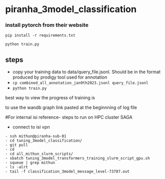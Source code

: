 # piranha_3model_classification

### install pytorch from their website

`pip install -r requirements.txt`

`python train.py`

## steps

- copy your training data to data/query_file.jsonl. Should be in the format produced by prodigy tool used for annotation
- `cp combined_all_annotation_jan9th2023.jsonl query_file.jsonl`
- `python train.py`

 
best way to view the progress of training is

to use the wandb graph link pasted at the beginnning of log file

#For internal isi reference- steps to run on HPC cluster SAGA

- connect to isi vpn
```
- ssh mithun@piranha-sub-01
- cd tuning_3model_classification/
- git pull
- cd
- cd all_mithun_slurm_scripts/ 
- sbatch tuning_3model_transformers_training_slurm_script_gpu.sh
- squeue | grep mithun
- ls -alrt
- tail -f classification_3model_message_level-73787.out 
```

